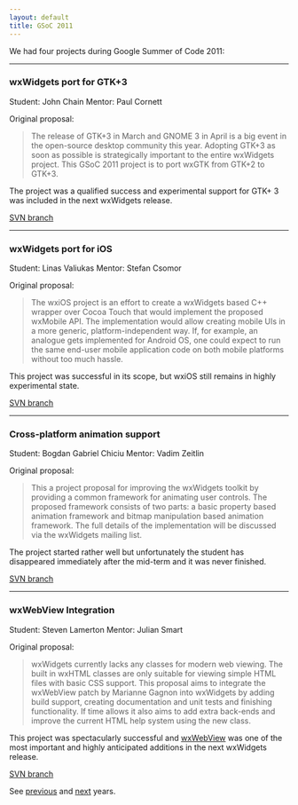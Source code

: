 ```yaml
---
layout: default
title: GSoC 2011
---
```


We had four projects during Google Summer of Code 2011:

----

### wxWidgets port for GTK+3
Student: John Chain
Mentor: Paul Cornett

Original proposal:

> The release of GTK+3 in March and GNOME 3 in April is a big event in the
> open-source desktop community this year. Adopting GTK+3 as soon as possible
> is strategically important to the entire wxWidgets project. This GSoC 2011
> project is to port wxGTK from GTK+2 to GTK+3.

The project was a qualified success and experimental support for GTK+ 3 was
included in the next wxWidgets release.

[SVN branch](http://trac.wxwidgets.org/browser/wxWidgets/branches/SOC2011_GTK3)

----

### wxWidgets port for iOS
Student: Linas Valiukas
Mentor: Stefan Csomor

Original proposal:

> The wxiOS project is an effort to create a wxWidgets based C++ wrapper over
> Cocoa Touch that would implement the proposed wxMobile API. The
> implementation would allow creating mobile UIs in a more generic,
> platform-independent way. If, for example, an analogue gets implemented
> for Android OS, one could expect to run the same end-user mobile
> application code on both mobile platforms without too much hassle.

This project was successful in its scope, but wxiOS still remains in highly
experimental state.

[SVN branch](http://trac.wxwidgets.org/browser/wxWidgets/branches/SOC2011_WXIOS)

----

### Cross-platform animation support
Student: Bogdan Gabriel Chiciu
Mentor: Vadim Zeitlin

Original proposal:

> This a project proposal for improving the wxWidgets toolkit by providing a
> common framework for animating user controls. The proposed framework
> consists of two parts: a basic property based animation framework and
> bitmap manipulation based animation framework. The full details of the
> implementation will be discussed via the wxWidgets mailing list.

The project started rather well but unfortunately the student has disappeared
immediately after the mid-term and it was never finished.

[SVN branch](http://trac.wxwidgets.org/browser/wxWidgets/branches/SOC2011_ANIMATION)

----

### wxWebView Integration
Student: Steven Lamerton
Mentor: Julian Smart

Original proposal:

> wxWidgets currently lacks any classes for modern web viewing. The built in
> wxHTML classes are only suitable for viewing simple HTML files with basic CSS
> support. This proposal aims to integrate the wxWebView patch by Marianne
> Gagnon into wxWidgets by adding build support, creating documentation and
> unit tests and finishing functionality. If time allows it also aims to add
> extra back-ends and improve the current HTML help system using the new class.

This project was spectacularly successful and
[wxWebView](http://docs.wxwidgets.org/trunk/classwx_web_view.html) was one of
the most important and highly anticipated additions in the next wxWidgets
release.

[SVN branch](http://trac.wxwidgets.org/browser/wxWidgets/branches/SOC2011_WEBVIEW)

See [previous](../2010/) and [next](../2012/) years.
